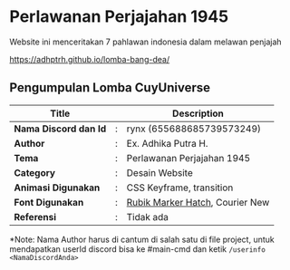 # Perlawanan Perjajahan 1945

Website ini menceritakan 7 pahlawan indonesia dalam melawan penjajah

https://adhptrh.github.io/lomba-bang-dea/

## Pengumpulan Lomba CuyUniverse 

| Title        |   | Description                    |   
|--------------|---|--------------------------------|
| **Nama Discord dan Id** | : | rynx (655688685739573249)     |
| **Author**       | : | Ex. Adhika Putra H. |
| **Tema**       | : | Perlawanan Perjajahan 1945 |
| **Category**    | : | Desain Website                 |
| **Animasi Digunakan** | : | CSS Keyframe, transition |
| **Font Digunakan** | : | [Rubik Marker Hatch](https://fonts.google.com/specimen/Rubik+Marker+Hatch), Courier New |
| **Referensi** | : | Tidak ada |

*Note: Nama Author harus di cantum di salah satu di file project, untuk mendapatkan userId discord bisa ke #main-cmd dan ketik `/userinfo <NamaDiscordAnda>`